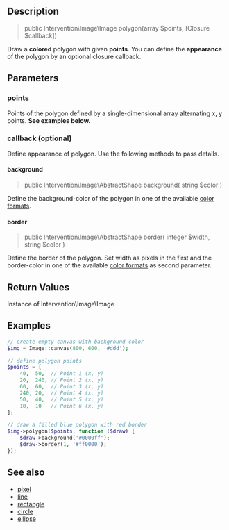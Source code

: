 ## Description

> public Intervention\Image\Image polygon(array $points, [Closure $callback])

Draw a **colored** polygon with given **points**. You can define the **appearance** of the polygon by an optional closure callback.

## Parameters

### points
Points of the polygon defined by a single-dimensional array alternating x, y points. **See examples below.**

### callback (optional)
Define appearance of polygon. Use the following methods to pass details.

#### background

> public Intervention\Image\AbstractShape background( string $color )

Define the background-color of the polygon in one of the available [color formats](/getting_started/formats).

#### border

> public Intervention\Image\AbstractShape border( integer $width, string $color )

Define the border of the polygon. Set width as pixels in the first and the border-color in one of the available [color formats](/getting_started/formats) as second parameter.

## Return Values
Instance of Intervention\Image\Image

## Examples

```php
// create empty canvas with background color
$img = Image::canvas(800, 600, '#ddd');

// define polygon points
$points = [
    40,  50,  // Point 1 (x, y)
    20,  240, // Point 2 (x, y)
    60,  60,  // Point 3 (x, y)
    240, 20,  // Point 4 (x, y)
    50,  40,  // Point 5 (x, y)
    10,  10   // Point 6 (x, y)
];

// draw a filled blue polygon with red border
$img->polygon($points, function ($draw) {
    $draw->background('#0000ff');
    $draw->border(1, '#ff0000');
});
```


## See also

- [pixel](/api/pixel)
- [line](/api/line)
- [rectangle](/api/rectangle)
- [circle](/api/circle)
- [ellipse](/api/ellipse)
